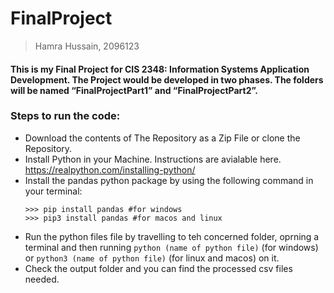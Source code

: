 # FinalProject

> Hamra Hussain, 2096123

#### This is my Final Project for CIS 2348: Information Systems Application Development. The Project would be developed in two phases. The folders will be named “FinalProjectPart1” and “FinalProjectPart2”. 

### Steps to run the code:
- Download the contents of The Repository as a Zip File or clone the Repository.
- Install Python in your Machine. Instructions are avialable here. https://realpython.com/installing-python/
- Install the pandas python package by using the following command in your terminal:
    ```python3
    >>> pip install pandas #for windows
    >>> pip3 install pandas #for macos and linux
    ```  
- Run the python files file by travelling to teh concerned folder, oprning a terminal and then running `python (name of python file)` (for windows) or `python3 (name of python file)` (for linux and macos) on it.
- Check the output folder and you can find the processed csv files needed.
